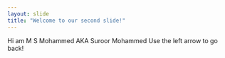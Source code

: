 ```yaml
---
layout: slide
title: "Welcome to our second slide!"
---
```

Hi am M S Mohammed AKA Suroor Mohammed
Use the left arrow to go back!
